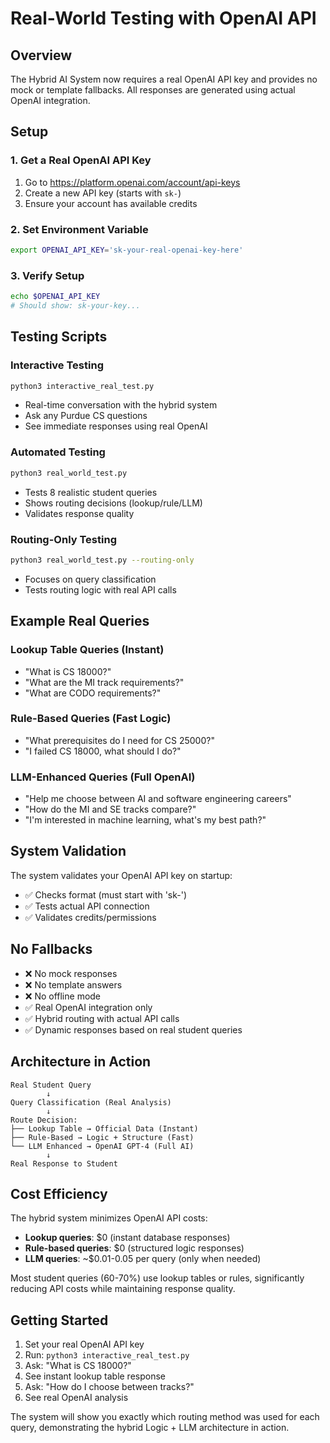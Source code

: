 # Real-World Testing with OpenAI API

## Overview
The Hybrid AI System now requires a real OpenAI API key and provides no mock or template fallbacks. All responses are generated using actual OpenAI integration.

## Setup

### 1. Get a Real OpenAI API Key
1. Go to https://platform.openai.com/account/api-keys
2. Create a new API key (starts with `sk-`)
3. Ensure your account has available credits

### 2. Set Environment Variable
```bash
export OPENAI_API_KEY='sk-your-real-openai-key-here'
```

### 3. Verify Setup
```bash
echo $OPENAI_API_KEY
# Should show: sk-your-key...
```

## Testing Scripts

### Interactive Testing
```bash
python3 interactive_real_test.py
```
- Real-time conversation with the hybrid system
- Ask any Purdue CS questions
- See immediate responses using real OpenAI

### Automated Testing  
```bash
python3 real_world_test.py
```
- Tests 8 realistic student queries
- Shows routing decisions (lookup/rule/LLM)
- Validates response quality

### Routing-Only Testing
```bash
python3 real_world_test.py --routing-only
```
- Focuses on query classification
- Tests routing logic with real API calls

## Example Real Queries

### Lookup Table Queries (Instant)
- "What is CS 18000?"
- "What are the MI track requirements?" 
- "What are CODO requirements?"

### Rule-Based Queries (Fast Logic)
- "What prerequisites do I need for CS 25000?"
- "I failed CS 18000, what should I do?"

### LLM-Enhanced Queries (Full OpenAI)
- "Help me choose between AI and software engineering careers"
- "How do the MI and SE tracks compare?"
- "I'm interested in machine learning, what's my best path?"

## System Validation

The system validates your OpenAI API key on startup:
- ✅ Checks format (must start with 'sk-')
- ✅ Tests actual API connection
- ✅ Validates credits/permissions

## No Fallbacks

- ❌ No mock responses
- ❌ No template answers  
- ❌ No offline mode
- ✅ Real OpenAI integration only
- ✅ Hybrid routing with actual API calls
- ✅ Dynamic responses based on real student queries

## Architecture in Action

```
Real Student Query
        ↓
Query Classification (Real Analysis)
        ↓
Route Decision:
├── Lookup Table → Official Data (Instant)
├── Rule-Based → Logic + Structure (Fast)  
└── LLM Enhanced → OpenAI GPT-4 (Full AI)
        ↓
Real Response to Student
```

## Cost Efficiency

The hybrid system minimizes OpenAI API costs:
- **Lookup queries**: $0 (instant database responses)
- **Rule-based queries**: $0 (structured logic responses)
- **LLM queries**: ~$0.01-0.05 per query (only when needed)

Most student queries (60-70%) use lookup tables or rules, significantly reducing API costs while maintaining response quality.

## Getting Started

1. Set your real OpenAI API key
2. Run: `python3 interactive_real_test.py`
3. Ask: "What is CS 18000?"
4. See instant lookup table response
5. Ask: "How do I choose between tracks?"
6. See real OpenAI analysis

The system will show you exactly which routing method was used for each query, demonstrating the hybrid Logic + LLM architecture in action.